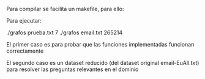 Para compilar se facilita un makefile, para ello:

Para ejecutar:

 ./grafos prueba.txt 7
 ./grafos email.txt 265214

El primer caso es para probar que las funciones implementadas funcionan correctamente

El segundo caso es un dataset reducido (del dataset original email-EuAll.txt) para resolver las preguntas relevantes en el dominio
